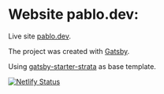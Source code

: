 # Website pablo.dev:

Live site [pablo.dev](https://pablo.dev).

The project was created with [Gatsby](https://www.gatsbyjs.org/).

Using [gatsby-starter-strata](http://gatsby-strata.surge.sh/) as base template.

[![Netlify Status](https://api.netlify.com/api/v1/badges/3b3bd5dc-5f48-435d-b214-80a1184b549e/deploy-status)](https://www.netlify.com)
